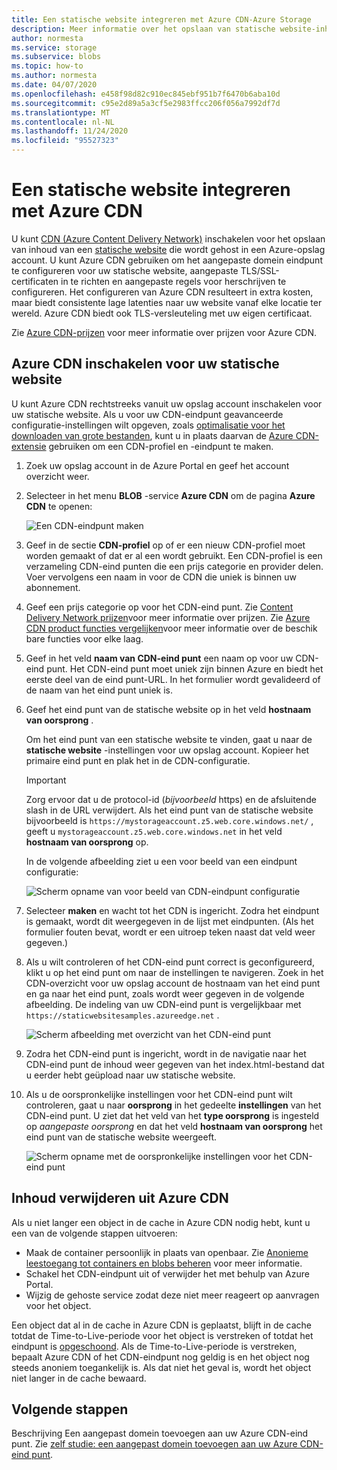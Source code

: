```yaml
---
title: Een statische website integreren met Azure CDN-Azure Storage
description: Meer informatie over het opslaan van statische website-inhoud vanuit een Azure Storage-account met behulp van Azure Content Delivery Network (CDN).
author: normesta
ms.service: storage
ms.subservice: blobs
ms.topic: how-to
ms.author: normesta
ms.date: 04/07/2020
ms.openlocfilehash: e458f98d82c910ec845ebf951b7f6470b6aba10d
ms.sourcegitcommit: c95e2d89a5a3cf5e2983ffcc206f056a7992df7d
ms.translationtype: MT
ms.contentlocale: nl-NL
ms.lasthandoff: 11/24/2020
ms.locfileid: "95527323"
---
```

# <a name="integrate-a-static-website-with-azure-cdn"></a>Een statische website integreren met Azure CDN

U kunt [CDN (Azure Content Delivery Network)](../../cdn/cdn-overview.md) inschakelen voor het opslaan van inhoud van een [statische website](storage-blob-static-website.md) die wordt gehost in een Azure-opslag account. U kunt Azure CDN gebruiken om het aangepaste domein eindpunt te configureren voor uw statische website, aangepaste TLS/SSL-certificaten in te richten en aangepaste regels voor herschrijven te configureren. Het configureren van Azure CDN resulteert in extra kosten, maar biedt consistente lage latenties naar uw website vanaf elke locatie ter wereld. Azure CDN biedt ook TLS-versleuteling met uw eigen certificaat. 

Zie [Azure CDN-prijzen](https://azure.microsoft.com/pricing/details/cdn/) voor meer informatie over prijzen voor Azure CDN.

## <a name="enable-azure-cdn-for-your-static-website"></a>Azure CDN inschakelen voor uw statische website

U kunt Azure CDN rechtstreeks vanuit uw opslag account inschakelen voor uw statische website. Als u voor uw CDN-eindpunt geavanceerde configuratie-instellingen wilt opgeven, zoals [ optimalisatie voor het downloaden van grote bestanden](../../cdn/cdn-optimization-overview.md#large-file-download), kunt u in plaats daarvan de [Azure CDN-extensie](../../cdn/cdn-create-new-endpoint.md) gebruiken om een CDN-profiel en -eindpunt te maken.

1. Zoek uw opslag account in de Azure Portal en geef het account overzicht weer.

1. Selecteer in het menu **BLOB** -service **Azure CDN** om de pagina **Azure CDN** te openen:

    ![Een CDN-eindpunt maken](media/storage-blob-static-website-custom-domain/cdn-storage-new.png)

1. Geef in de sectie **CDN-profiel** op of er een nieuw CDN-profiel moet worden gemaakt of dat er al een wordt gebruikt. Een CDN-profiel is een verzameling CDN-eind punten die een prijs categorie en provider delen. Voer vervolgens een naam in voor de CDN die uniek is binnen uw abonnement.

1. Geef een prijs categorie op voor het CDN-eind punt. Zie [Content Delivery Network prijzen](https://azure.microsoft.com/pricing/details/cdn/)voor meer informatie over prijzen. Zie [Azure CDN product functies vergelijken](../../cdn/cdn-features.md)voor meer informatie over de beschik bare functies voor elke laag.

1. Geef in het veld **naam van CDN-eind punt** een naam op voor uw CDN-eind punt. Het CDN-eind punt moet uniek zijn binnen Azure en biedt het eerste deel van de eind punt-URL. In het formulier wordt gevalideerd of de naam van het eind punt uniek is.

1. Geef het eind punt van de statische website op in het veld **hostnaam van oorsprong** . 

   Om het eind punt van een statische website te vinden, gaat u naar de **statische website** -instellingen voor uw opslag account.  Kopieer het primaire eind punt en plak het in de CDN-configuratie.

   > [!IMPORTANT]
   > Zorg ervoor dat u de protocol-id (*bijvoorbeeld* https) en de afsluitende slash in de URL verwijdert. Als het eind punt van de statische website bijvoorbeeld is `https://mystorageaccount.z5.web.core.windows.net/` , geeft u `mystorageaccount.z5.web.core.windows.net` in het veld **hostnaam van oorsprong** op.

   In de volgende afbeelding ziet u een voor beeld van een eindpunt configuratie:

   ![Scherm opname van voor beeld van CDN-eindpunt configuratie](media/storage-blob-static-website-custom-domain/add-cdn-endpoint.png)

1. Selecteer **maken** en wacht tot het CDN is ingericht. Zodra het eindpunt is gemaakt, wordt dit weergegeven in de lijst met eindpunten. (Als het formulier fouten bevat, wordt er een uitroep teken naast dat veld weer gegeven.)

1. Als u wilt controleren of het CDN-eind punt correct is geconfigureerd, klikt u op het eind punt om naar de instellingen te navigeren. Zoek in het CDN-overzicht voor uw opslag account de hostnaam van het eind punt en ga naar het eind punt, zoals wordt weer gegeven in de volgende afbeelding. De indeling van uw CDN-eind punt is vergelijkbaar met `https://staticwebsitesamples.azureedge.net` .

    ![Scherm afbeelding met overzicht van het CDN-eind punt](media/storage-blob-static-website-custom-domain/verify-cdn-endpoint.png)

1. Zodra het CDN-eind punt is ingericht, wordt in de navigatie naar het CDN-eind punt de inhoud weer gegeven van het index.html-bestand dat u eerder hebt geüpload naar uw statische website.

1. Als u de oorspronkelijke instellingen voor het CDN-eind punt wilt controleren, gaat u naar **oorsprong** in het gedeelte **instellingen** van het CDN-eind punt. U ziet dat het veld van het **type oorsprong** is ingesteld op *aangepaste oorsprong* en dat het veld **hostnaam van oorsprong** het eind punt van de statische website weergeeft.

    ![Scherm opname met de oorspronkelijke instellingen voor het CDN-eind punt](media/storage-blob-static-website-custom-domain/verify-cdn-origin.png)

## <a name="remove-content-from-azure-cdn"></a>Inhoud verwijderen uit Azure CDN

Als u niet langer een object in de cache in Azure CDN nodig hebt, kunt u een van de volgende stappen uitvoeren:

* Maak de container persoonlijk in plaats van openbaar. Zie [Anonieme leestoegang tot containers en blobs beheren](./anonymous-read-access-configure.md) voor meer informatie.
* Schakel het CDN-eindpunt uit of verwijder het met behulp van Azure Portal.
* Wijzig de gehoste service zodat deze niet meer reageert op aanvragen voor het object.

Een object dat al in de cache in Azure CDN is geplaatst, blijft in de cache totdat de Time-to-Live-periode voor het object is verstreken of totdat het eindpunt is [opgeschoond](../../cdn/cdn-purge-endpoint.md). Als de Time-to-Live-periode is verstreken, bepaalt Azure CDN of het CDN-eindpunt nog geldig is en het object nog steeds anoniem toegankelijk is. Als dat niet het geval is, wordt het object niet langer in de cache bewaard.

## <a name="next-steps"></a>Volgende stappen

Beschrijving Een aangepast domein toevoegen aan uw Azure CDN-eind punt. Zie [zelf studie: een aangepast domein toevoegen aan uw Azure CDN-eind punt](../../cdn/cdn-map-content-to-custom-domain.md).